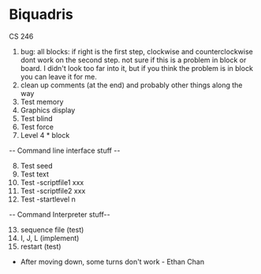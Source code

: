 # Biquadris
CS 246


1. bug: all blocks: if right is the first step, clockwise and counterclockwise dont work on the second step. not sure if this is a problem in block or board. I didn't look too far into it, but if you think the problem is in block you can leave it for me.
2. clean up comments (at the end) and probably other things along the way
3. Test memory
4. Graphics display
5. Test blind
6. Test force
7. Level 4 * block

-- Command line interface stuff --

8. Test seed
9. Test text
10. Test -scriptfile1 xxx
11. Test -scriptfile2 xxx
12. Test -startlevel n


-- Command Interpreter stuff--

13. sequence file (test)
14. I, J, L (implement)
15. restart (test)



- After moving down, some turns don't work - Ethan Chan



